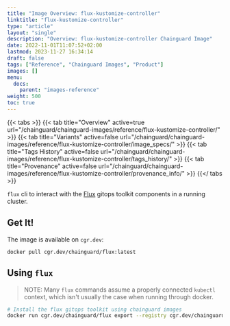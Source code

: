 ```yaml
---
title: "Image Overview: flux-kustomize-controller"
linktitle: "flux-kustomize-controller"
type: "article"
layout: "single"
description: "Overview: flux-kustomize-controller Chainguard Image"
date: 2022-11-01T11:07:52+02:00
lastmod: 2023-11-27 16:34:14
draft: false
tags: ["Reference", "Chainguard Images", "Product"]
images: []
menu: 
  docs: 
    parent: "images-reference"
weight: 500
toc: true
---
```


{{< tabs >}}
{{< tab title="Overview" active=true url="/chainguard/chainguard-images/reference/flux-kustomize-controller/" >}}
{{< tab title="Variants" active=false url="/chainguard/chainguard-images/reference/flux-kustomize-controller/image_specs/" >}}
{{< tab title="Tags History" active=false url="/chainguard/chainguard-images/reference/flux-kustomize-controller/tags_history/" >}}
{{< tab title="Provenance" active=false url="/chainguard/chainguard-images/reference/flux-kustomize-controller/provenance_info/" >}}
{{</ tabs >}}



<!--overview:start-->
`flux` cli to interact with the [Flux](https://fluxcd.io/) gitops toolkit components in a running cluster.
<!--overview:end-->

<!--getting:start-->
## Get It!
The image is available on `cgr.dev`:

```
docker pull cgr.dev/chainguard/flux:latest
```
<!--getting:end-->

<!--body:start-->
## Using `flux`

> NOTE: Many `flux` commands assume a properly connected `kubectl` context, which isn't usually the case when running through docker.

```bash
# Install the flux gitops toolkit using chainguard images
docker run cgr.dev/chainguard/flux export --registry cgr.dev/chainguard | kubectl apply -f -
```
<!--body:end-->


